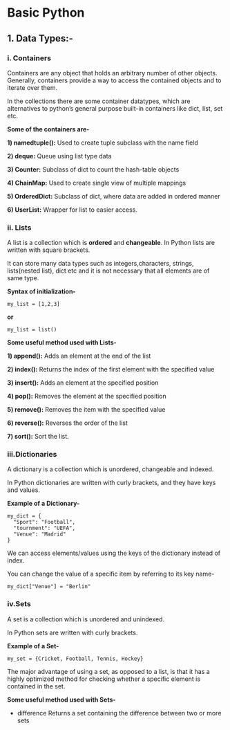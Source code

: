 # Basic Python
## 1. Data Types:-
### i. Containers
Containers are any object that holds an arbitrary number of other objects. Generally, containers provide a way to access the contained objects and to iterate over them.

In the collections there are some container datatypes, which are alternatives to python’s general purpose built-in containers like dict, list, set etc.

**Some of the containers are-**

**1) namedtuple():**
Used to create tuple subclass with the name field

**2) deque:**
Queue using list type data

**3) Counter:**
Subclass of dict to count the hash-table objects

**4) ChainMap:**
Used to create single view of multiple mappings

**5) OrderedDict:**
Subclass of dict, where data are added in ordered manner

**6) UserList:**
Wrapper for list to easier access.

### ii. Lists
A list is a collection which is **ordered** and **changeable**. In Python lists are written with square brackets.

It can store many data types such as integers,characters, strings, lists(nested list), dict etc and it is not necessary that all elements are of same type.

**Syntax of initialization-**

```my_list = [1,2,3]```

**or**

```my_list = list()```

**Some useful method used with Lists-**

**1) append():** 
Adds an element at the end of the list

**2) index():**
Returns the index of the first element with the specified value

**3) insert():**
Adds an element at the specified position

**4) pop():**
Removes the element at the specified position

**5) remove():**
Removes the item with the specified value

**6) reverse():**
Reverses the order of the list

**7) sort():**
Sort the list.

### iii.Dictionaries ###

A dictionary is a collection which is unordered, changeable and indexed.

In Python dictionaries are written with curly brackets, and they have keys and values.

**Example of a Dictionary-**

```
my_dict = {
  "Sport": "Football",
  "tournment": "UEFA",
  "Venue": "Madrid" 
}
```

We can access elements/values using the keys of the dictionary instead of index.

You can change the value of a specific item by referring to its key name-

``` my_dict["Venue"] = "Berlin" ```


### iv.Sets ###
A set is a collection which is unordered and unindexed. 

In Python sets are written with curly brackets.

**Example of a Set-**

``` my_set = {Cricket, Football, Tennis, Hockey} ```

The major advantage of using a set, as opposed to a list, is that it has a highly optimized method for checking whether a specific element is contained in the set.

**Some useful method used with Sets-**

* difference
	Returns a set containing the difference between two or more sets













